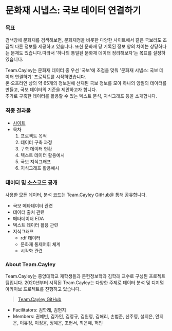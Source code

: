 # 문화재 시냅스: 국보 데이터 연결하기

### 목표
검색창에 문화재를 검색해보면, 문화재청을 비롯한 다양한 사이트에서 같은 국보라도 조금씩 다른 정보를 제공하고 있습니다. 또한 문화재 당 기록된 정보 양의 차이는 상당하다는 문제도 있습니다.따라서 '하나의 통일된 문화재 데이터 정리해보자'는 목표를 설정하였습니다. 

Team.Cayley는 문화재 데이터 중 우선 '국보'에 초점을 맞춰 '문화재 시냅스: 국보 데이터 연결하기' 프로젝트를 시작하였습니다.     
온·오프라인 상의 약 65개의 정보원에 산재된 국보 정보를 모아 하나의 양질의 데이터를 만들고, 국보 데이터의 기준을 제안하고자 합니다.      
추가로 구축한 데이터를 활용할 수 있는 텍스트 분석, 지식그래프 등을 소개합니다. 

### 최종 결과물
* [사이트](https://culturalheritage-teamcayley.netlify.app/)
* 목차
  1. 프로젝트 목적  
  2. 데이터 구축 과정
  3. 구축 데이터 현황
  4. 텍스트 데이터 활용예시
  5. 국보 지식그래프
  6. 지식그래프 활용예시

### 데이터 및 소스코드 공개
사용한 모든 데이터, 분석 코드는 Team.Cayley GitHub을 통해 공유합니다. 

* 국보 메타데이터 관련
* 데이터 출처 관련
* 메타데이터 EDA
* 텍스트 데이터 활용 관련
* 지식그래프 
  * rdf 데이터 
  * 문화재 통제어휘 체계
  * 시각화 관련

### About Team.Cayley
Team.Cayley는 중앙대학교 재학생들과 문헌정보학과 김학래 교수로 구성된 프로젝트 팀입니다. 
2020년부터 시작된 Team.Cayley는 다양한 주제로 데이터 분석 및 디지털 아카이브 프로젝트를 진행하고 있습니다. 
> [Team.Cayley GitHub](https://github.com/TeamCayley-official)

* Facilitators: 김학래, 김현지
* Members: 권예빈, 김가인, 김영규, 김원영, 김해리, 손범준, 신주영,
설지은, 안지은, 이유정, 이정윤, 정예은, 조현서, 최은혜, 허인

